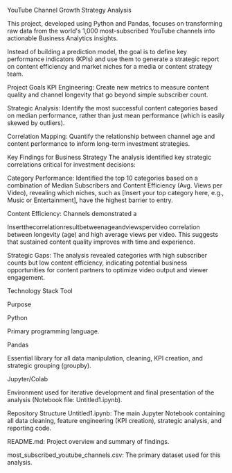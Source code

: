 YouTube Channel Growth Strategy Analysis 

This project, developed using Python and Pandas, focuses on transforming raw data from the world's 1,000 most-subscribed YouTube channels into actionable Business Analytics insights.

Instead of building a prediction model, the goal is to define key performance indicators (KPIs) and use them to generate a strategic report on content efficiency and market niches for a media or content strategy team.

Project Goals
KPI Engineering: Create new metrics to measure content quality and channel longevity that go beyond simple subscriber count.

Strategic Analysis: Identify the most successful content categories based on median performance, rather than just mean performance (which is easily skewed by outliers).

Correlation Mapping: Quantify the relationship between channel age and content performance to inform long-term investment strategies.

Key Findings for Business Strategy
The analysis identified key strategic correlations critical for investment decisions:

Category Performance: Identified the top 10 categories based on a combination of Median Subscribers and Content Efficiency (Avg. Views per Video), revealing which niches, such as [Insert your top category here, e.g., Music or Entertainment], have the highest barrier to entry.

Content Efficiency: Channels demonstrated a 

Insertthecorrelationresultbetweenageandviewspervideo
 correlation between longevity (age) and high average views per video. This suggests that sustained content quality improves with time and experience.

Strategic Gaps: The analysis revealed categories with high subscriber counts but low content efficiency, indicating potential business opportunities for content partners to optimize video output and viewer engagement.

Technology Stack
Tool

Purpose

Python

Primary programming language.

Pandas

Essential library for all data manipulation, cleaning, KPI creation, and strategic grouping (groupby).

Jupyter/Colab

Environment used for iterative development and final presentation of the analysis (Notebook file: Untitled1.ipynb).

Repository Structure
Untitled1.ipynb: The main Jupyter Notebook containing all data cleaning, feature engineering (KPI creation), strategic analysis, and reporting code.

README.md: Project overview and summary of findings.

most_subscribed_youtube_channels.csv: The primary dataset used for this analysis.
